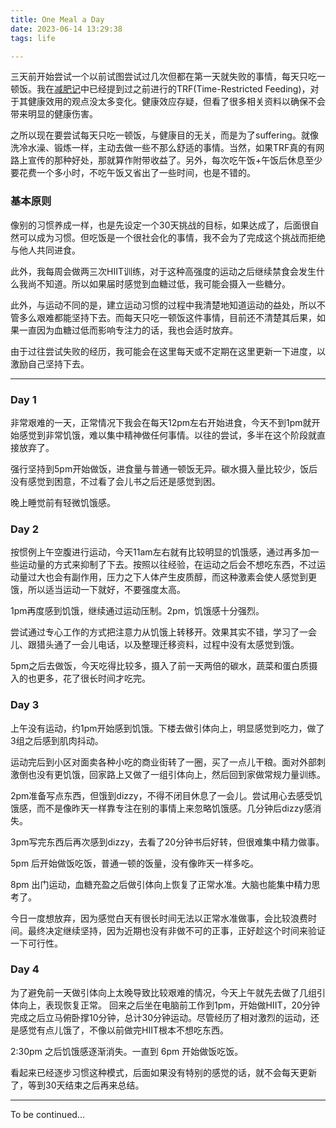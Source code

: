 ```yaml
---
title: One Meal a Day
date: 2023-06-14 13:29:38
tags: life

---
```


三天前开始尝试一个以前试图尝试过几次但都在第一天就失败的事情，每天只吃一顿饭。我在[减肥记](https://shiqingxu.github.io/2023/05/15/lose-weight-diary/)中已经提到过之前进行的TRF(Time-Restricted Feeding)，对于其健康效用的观点没太多变化。健康效应存疑，但看了很多相关资料以确保不会带来明显的健康伤害。

之所以现在要尝试每天只吃一顿饭，与健康目的无关，而是为了suffering。就像洗冷水澡、锻炼一样，主动去做一些不那么舒适的事情。当然，如果TRF真的有网路上宣传的那种好处，那就算作附带收益了。另外，每次吃午饭+午饭后休息至少要花费一个多小时，不吃午饭又省出了一些时间，也是不错的。

<!--more-->

### 基本原则

像别的习惯养成一样，也是先设定一个30天挑战的目标，如果达成了，后面很自然可以成为习惯。但吃饭是一个很社会化的事情，我不会为了完成这个挑战而拒绝与他人共同进食。

此外，我每周会做两三次HIIT训练，对于这种高强度的运动之后继续禁食会发生什么我尚不知道。所以如果届时感觉到血糖过低，我可能会摄入一些糖分。

此外，与运动不同的是，建立运动习惯的过程中我清楚地知道运动的益处，所以不管多么艰难都能坚持下去。而每天只吃一顿饭这件事情，目前还不清楚其后果，如果一直因为血糖过低而影响专注力的话，我也会适时放弃。

由于过往尝试失败的经历，我可能会在这里每天或不定期在这里更新一下进度，以激励自己坚持下去。

---

### Day 1

非常艰难的一天，正常情况下我会在每天12pm左右开始进食，今天不到1pm就开始感觉到非常饥饿，难以集中精神做任何事情。以往的尝试，多半在这个阶段就直接放弃了。

强行坚持到5pm开始做饭，进食量与普通一顿饭无异。碳水摄入量比较少，饭后没有感觉到困意，不过看了会儿书之后还是感觉到困。

晚上睡觉前有轻微饥饿感。

### Day 2

按惯例上午空腹进行运动，今天11am左右就有比较明显的饥饿感，通过再多加一些运动量的方式来抑制了下去。按照以往经验，在运动之后会不想吃东西，不过运动量过大也会有副作用，压力之下人体产生皮质醇，而这种激素会使人感觉到更饿，所以适当运动一下就好，不要强度太高。

1pm再度感到饥饿，继续通过运动压制。2pm，饥饿感十分强烈。

尝试通过专心工作的方式把注意力从饥饿上转移开。效果其实不错，学习了一会儿、跟猎头通了一会儿电话，以及整理迁移资料，过程中没有太感觉到饿。

5pm之后去做饭，今天吃得比较多，摄入了前一天两倍的碳水，蔬菜和蛋白质摄入的也更多，花了很长时间才吃完。

### Day 3

上午没有运动，约1pm开始感到饥饿。下楼去做引体向上，明显感觉到吃力，做了3组之后感到肌肉抖动。

运动完后到小区对面卖各种小吃的商业街转了一圈，买了一点儿干粮。面对外部刺激倒也没有更饥饿，回家路上又做了一组引体向上，然后回到家做常规力量训练。

2pm准备写点东西，但饿到dizzy，不得不闭目休息了一会儿。尝试用心去感受饥饿感，而不是像昨天一样靠专注在别的事情上来忽略饥饿感。几分钟后dizzy感消失。

3pm写完东西后再次感到dizzy，去看了20分钟书后好转，但很难集中精力做事。

5pm 后开始做饭吃饭，普通一顿的饭量，没有像昨天一样多吃。

8pm 出门运动，血糖充盈之后做引体向上恢复了正常水准。大脑也能集中精力思考了。

今日一度想放弃，因为感觉白天有很长时间无法以正常水准做事，会比较浪费时间。最终决定继续坚持，因为近期也没有非做不可的正事，正好趁这个时间来验证一下可行性。

### Day 4

为了避免前一天做引体向上太晚导致比较艰难的情况，今天上午就先去做了几组引体向上，表现恢复正常。
回来之后坐在电脑前工作到1pm，开始做HIIT，20分钟完成之后立马俯卧撑10分钟，总计30分钟运动。尽管经历了相对激烈的运动，还是感觉有点儿饿了，不像以前做完HIIT根本不想吃东西。

2:30pm 之后饥饿感逐渐消失。一直到 6pm 开始做饭吃饭。

看起来已经逐步习惯这种模式，后面如果没有特别的感觉的话，就不会每天更新了，等到30天结束之后再来总结。

---

To be continued...
